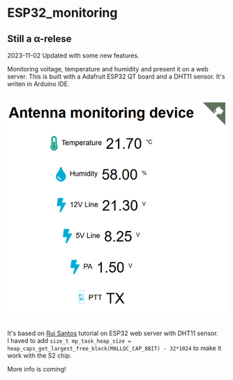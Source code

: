 # ESP32_monitoring

<h2> Still a α-relese </h2>

2023-11-02 Updated with some new features.

Monitoring voltage, temperature and humidity and present it on a web server. 
This is built with a Adafruit ESP32 QT board and a DHT11 sensor. 
It's writen in Arduino IDE.
<br>
<br>
<br>
![alt text](https://raw.githubusercontent.com/Melkutt/ESP32_monitoring/main/src/New_Git_Pic.bmp)
<br>
<br>

It's based on <a href="https://randomnerdtutorials.com/esp32-dht11-dht22-temperature-humidity-web-server-arduino-ide/">Rui Santos</a> tutorial on ESP32 web server
with DHT11 sensor.
<br>
I haved to add <code>size_t mp_task_heap_size = heap_caps_get_largest_free_block(MALLOC_CAP_8BIT) - 32*1024</code> to make it work with the S2 chip.


More info is coming!
